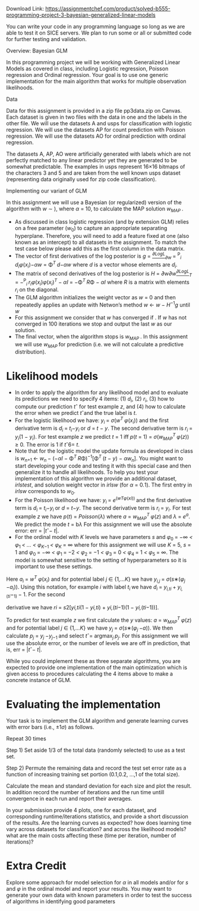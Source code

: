 Download Link: https://assignmentchef.com/product/solved-b555-programming-project-3-bayesian-generalized-linear-models
<br>



You can write your code in any programming language so long as we are able to test it on SICE servers. We plan to run some or all or submitted code for further testing and validation.

Overview: Bayesian GLM

In this programming project we will be working with Generalized Linear Models as covered in class, including Logistic regression, Poisson regression and Ordinal regression. Your goal is to use one generic implementation for the main algorithm that works for multiple observation likelihoods.

Data

Data for this assignment is provided in a zip file pp3data.zip on Canvas. Each dataset is given in two files with the data in one and the labels in the other file. We will use the datasets A and usps for classification with logistic regression. We will use the datasets AP for count prediction with Poisson regression. We will use the datasets AO for ordinal prediction with ordinal regression.

The datasets A, AP, AO were artificially generated with labels which are not perfectly matched to any linear predictor yet they are generated to be somewhat predictable. The examples in usps represent 16×16 bitmaps of the characters 3 and 5 and are taken from the well known usps dataset (representing data originally used for zip code classification).

Implementing our variant of GLM

In this assignment we will use a Bayesian (or regularized) version of the algorithm with <em>w </em>∼ ), where <em>α </em>= 10, to calculate the MAP solution <em>w<sub>MAP </sub></em>.

<ul>

 <li>As discussed in class logistic regression (and by extension GLM) relies on a free parameter (<em>w</em><sub>0</sub>) to capture an appropriate separating hyperplane. Therefore, you will need to add a feature fixed at one (also known as an intercept) to all datasets in the assignment. To match the test case below please add this as the first column in the data matrix.</li>

 <li>The vector of first derivatives of the log posterior is <em>g </em>= <em><u><sup>∂LogL</sup></u><sub>∂w </sub></em>= <sup>P</sup><em><sub>i </sub>d<sub>i</sub>φ</em>(<em>x<sub>i</sub></em>)−<em>αw </em>= Φ<em><sup>T </sup>d</em>−<em>αw </em>where <em>d </em>is a vector whose elements are <em>d<sub>i</sub></em>.</li>

 <li>The matrix of second derivatives of the log posterior is <em>H </em>= <em>∂w∂w<u><sup>∂LogL</sup></u></em><em><sub>T </sub></em>= −<sup>P</sup><em><sub>i </sub>r<sub>i</sub>φ</em>(<em>x<sub>i</sub></em>)<em>φ</em>(<em>x<sub>i</sub></em>)<em><sup>T </sup></em>− <em>αI </em>= −Φ<em><sup>T </sup>R</em>Φ − <em>αI </em>where <em>R </em>is a matrix with elements <em>r<sub>i </sub></em>on the diagonal.</li>

 <li>The GLM algorithm initializes the weight vector as <em>w </em>= 0 and then repeatedly applies an update with Netwon’s method <em>w </em>← <em>w </em>− <em>H</em><sup>−1</sup><em>g </em>until <em>w </em></li>

 <li>For this assignment we consider that <em>w </em>has converged if . If <em>w </em>has not converged in 100 iterations we stop and output the last <em>w </em>as our solution.</li>

 <li>The final vector, when the algorithm stops is <em>w<sub>MAP </sub></em>. In this assignment we will use <em>w<sub>MAP </sub></em>for prediction (i.e. we will not calculate a predictive distribution).</li>

</ul>

<h1>Likelihood models</h1>

<ul>

 <li>In order to apply the algorithm for any likelihood model and to evaluate its predictions we need to specify 4 items: (1) <em>d<sub>i</sub></em>, (2) <em>r<sub>i</sub></em>, (3) how to compute our prediction <em>t</em>ˆ for test example <em>z</em>, and (4) how to calculate the error when we predict <em>t</em>ˆand the true label is <em>t</em>.</li>

 <li>For the logistic likelihood we have: <em>y<sub>i </sub></em>= <em>σ</em>(<em>w<sup>T </sup>φ</em>(<em>x<sub>i</sub></em>)) and the first derivative term is <em>d<sub>i </sub></em>= <em>t<sub>i</sub></em>−<em>y<sub>i </sub></em>or <em>d </em>= <em>t </em>− <em>y</em>. The second derivative term is <em>r<sub>i </sub></em>= <em>y<sub>i</sub></em>(1 − <em>y<sub>i</sub></em>). For test example <em>z </em>we predict <em>t </em>= 1 iff <em>p</em>(<em>t </em>= 1) = <em>σ</em>(<em>w<sub>MAP</sub><sup>T </sup>φ</em>(<em>z</em>)) ≥ 0<em>.</em> The error is 1 if <em>t</em>ˆ6= <em>t</em>.</li>

 <li>Note that for the logistic model the update formula as developed in class is <em>w<sub>n</sub></em><sub>+1 </sub>← <em>w<sub>n </sub></em>− (−<em>αI </em>− Φ<em><sup>T </sup>R</em>Φ)<sup>−1</sup>[Φ<em><sup>T </sup></em>(<em>t </em>− <em>y</em>) − <em>αw<sub>n</sub></em>]. You might want to start developing your code and testing it with this special case and then generalize it to handle all likelihoods. To help you test your implementation of this algorithm we provide an additional dataset, <em>irlstest</em>, and solution weight vector in <em>irlsw </em>(for <em>α </em>= 0<em>.</em>1). The first entry in <em>irlsw </em>corresponds to <em>w</em><sub>0</sub>.</li>

 <li>For the Poisson likelihood we have: <em>y<sub>i </sub></em>= <em>e</em><sup>(<em>w</em></sup><em><sup>Tφ</sup></em><sup>(<em>x</em></sup><em><sup>i</sup></em><sup>)) </sup>and the first derivative term is <em>d<sub>i </sub></em>= <em>t<sub>i</sub></em>−<em>y<sub>i </sub></em>or <em>d </em>= <em>t</em>−<em>y</em>. The second derivative term is <em>r<sub>i </sub></em>= <em>y<sub>i</sub></em>. For test example <em>z </em>we have <em>p</em>(<em>t</em>) = <em>Poisson</em>(<em>λ</em>) where <em>a </em>= <em>w<sub>MAP</sub><sup>T </sup>φ</em>(<em>z</em>) and <em>λ </em>= <em>e<sup>a</sup></em>. We predict the mode <em>t </em>= b<em>λ</em> For this assignment we will use the absolute error: err = |<em>t</em>ˆ− <em>t</em>|.</li>

 <li>For the ordinal model with <em>K </em>levels we have parameters <em>s </em>and <em>φ</em><sub>0 </sub>= −∞ <em>&lt; φ</em><sub>1 </sub><em>&lt; … &lt; φ<sub>K</sub></em><sub>−1 </sub><em>&lt; φ<sub>K </sub></em>= ∞ where for this assignment we will use <em>K </em>= 5, <em>s </em>= 1 and <em>φ</em><sub>0 </sub>= −∞ <em>&lt; φ</em><sub>1 </sub>= −2 <em>&lt; φ</em><sub>2 </sub>= −1 <em>&lt; φ</em><sub>3 </sub>= 0 <em>&lt; φ</em><sub>4 </sub>= 1 <em>&lt; φ</em><sub>5 </sub>= ∞. The model is somewhat sensitive to the setting of hyperparameters so it is important to use these settings.</li>

</ul>

Here <em>a<sub>i </sub></em>= <em>w<sup>T </sup>φ</em>(<em>x<sub>i</sub></em>) and for potential label <em>j </em>∈ {1<em>,…K</em>} we have <em>y<sub>i,j </sub></em>= <em>σ</em>(<em>s</em>∗(<em>φ<sub>j </sub></em>−<em>a<sub>i</sub></em>)). Using this notation, for example <em>i </em>with label <em>t<sub>i </sub></em>we have <em>d<sub>i </sub></em>= <em>y<sub>i,t</sub></em><em><sub>i </sub></em>+ <em>y<sub>i,</sub></em><sub>(<em>t</em></sub><em><sub>i</sub></em>−<sub>1) </sub>− 1. For the second

derivative we have <em>r</em><em>i </em>= <em>s</em>2[<em>y</em><em>i,t</em><em>i</em>(1 − <em>y</em><em>i,t</em><em>i</em>) + <em>y</em><em>i,</em>(<em>t</em><em>i</em>−1)(1 − <em>y</em><em>i,</em>(<em>t</em><em>i</em>−1))].

To predict for test example <em>z </em>we first calculate the <em>y </em>values: <em>a </em>= <em>w<sub>MAP</sub><sup>T </sup>φ</em>(<em>z</em>) and for potential label <em>j </em>∈ {1<em>,…K</em>} we have <em>y<sub>j </sub></em>= <em>σ</em>(<em>s</em>∗(<em>φ<sub>j </sub></em>−<em>a</em>)). We then calculate <em>p<sub>j </sub></em>= <em>y<sub>j </sub></em>−<em>y<sub>j</sub></em><sub>−1 </sub>and select <em>t</em>ˆ= argmax<em><sub>j </sub>p<sub>j</sub></em>. For this assignment we will use the absolute error, or the number of levels we are off in prediction, that is, err = |<em>t</em>ˆ− <em>t</em>|.

While you could implement these as three separate algorithms, you are expected to provide one implementation of the main optimization which is given access to procedures calculating the 4 items above to make a concrete instance of GLM.

<h1>Evaluating the implementation</h1>

Your task is to implement the GLM algorithm and generate learning curves with error bars (i.e., ±1<em>σ</em>) as follows.

Repeat 30 times

Step 1) Set aside 1/3 of the total data (randomly selected) to use as a test set.

Step 2) Permute the remaining data and record the test set error rate as a function of increasing training set portion (0.1,0.2, …,1 of the total size).

Calculate the mean and standard deviation for each size and plot the result. In addition record the number of iterations and the run time untill convergence in each run and report their averages.

In your submission provide 4 plots, one for each dataset, and corresponding runtime/iterations statistics, and provide a short discussion of the results. Are the learning curves as expected? how does learning time vary across datasets for classification? and across the likelihood models? what are the main costs affecting these (time per iteration, number of iterations)?

<h1>Extra Credit</h1>

Explore some approach for model selection for <em>α </em>in all models and/or for <em>s </em>and <em>φ </em>in the ordinal model and report your results. You may want to generate your own data with known parameters in order to test the success of algorithms in identifying good parameters